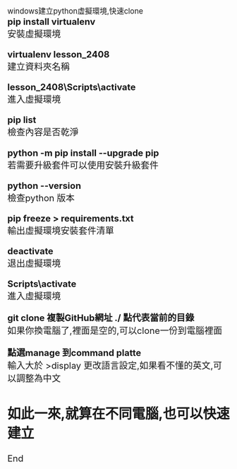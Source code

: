 <big>windows建立python虛擬環境,快速clone<big><br>
**pip install virtualenv**<br> 
安裝虛擬環境<br>

**virtualenv lesson_2408**<br>
建立資料夾名稱<br>

**lesson_2408\Scripts\activate**<br>
進入虛擬環境<br>

**pip list**<br>
檢查內容是否乾淨<br>

**python -m pip install --upgrade pip**<br>
若需要升級套件可以使用安裝升級套件<br>

**python --version**<br>
檢查python 版本<br>

**pip freeze > requirements.txt**<br>
輸出虛擬環境安裝套件清單 <br>

**deactivate**<br>
退出虛擬環境<br>

**Scripts\activate**<br>
進入虛擬環境<br>

**git clone 複製GitHub網址 ./ 點代表當前的目錄**<br>
如果你換電腦了,裡面是空的,可以clone一份到電腦裡面<br>

**點選manage 到command platte**<br>
輸入大於 >display 更改語言設定,如果看不懂的英文,可以調整為中文<br>

## 如此一來,就算在不同電腦,也可以快速建立<br>
End<br>


